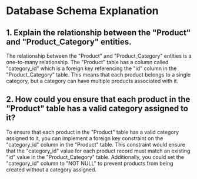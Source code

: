 # Database Schema Explanation

## 1. Explain the relationship between the "Product" and "Product_Category" entities.

The relationship between the "Product" and "Product_Category" entities is a one-to-many relationship. The "Product" table has a column called "category_id" which is a foreign key referencing the "id" column in the "Product_Category" table. This means that each product belongs to a single category, but a category can have multiple products associated with it.

## 2. How could you ensure that each product in the "Product" table has a valid category assigned to it?

To ensure that each product in the "Product" table has a valid category assigned to it, you can implement a foreign key constraint on the "category_id" column in the "Product" table. This constraint would ensure that the "category_id" value for each product record must match an existing "id" value in the "Product_Category" table. Additionally, you could set the "category_id" column to "NOT NULL" to prevent products from being created without a category assigned.
